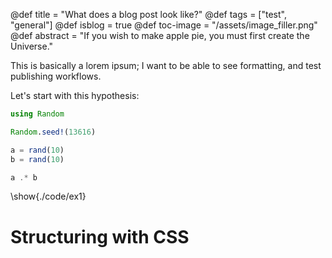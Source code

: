 
@def title = "What does a blog post look like?"
@def tags = ["test", "general"]
@def isblog = true
@def toc-image = "/assets/image_filler.png"
@def abstract = "If you wish to make apple pie, you must first create the Universe."

This is basically a lorem ipsum; I want to be able to see formatting, and test publishing
workflows.

Let's start with this hypothesis:

```julia:./code/ex1.jl
using Random

Random.seed!(13616)

a = rand(10)
b = rand(10)

a .* b
```
\show{./code/ex1}

# Structuring with CSS
